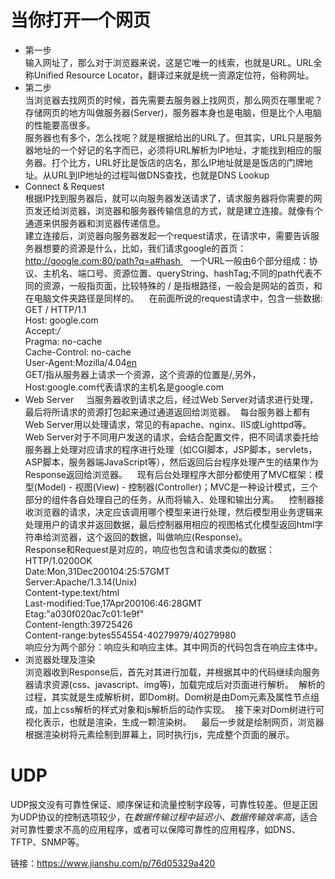 # 当你打开一个网页  
* 第一步  
输入网址了，那么对于浏览器来说，这是它唯一的线索，也就是URL。URL全称Unified Resource Locator，翻译过来就是统一资源定位符，俗称网址。  
* 第二步   
当浏览器去找网页的时候，首先需要去服务器上找网页，那么网页在哪里呢？ 存储网页的地方叫做服务器(Server)，服务器本身也是电脑，但是比个人电脑的性能要高很多。  
服务器也有多个，怎么找呢？就是根据给出的URL了。但其实，URL只是服务器地址的一个好记的名字而已，必须将URL解析为IP地址，才能找到相应的服务器。打个比方，URL好比是饭店的店名，那么IP地址就是是饭店的门牌地址。从URL到IP地址的过程叫做DNS查找，也就是DNS Lookup  
* Connect & Request  
根据IP找到服务器后，就可以向服务器发送请求了，请求服务器将你需要的网页发还给浏览器，浏览器和服务器传输信息的方式，就是建立连接。就像有个通道来供服务器和浏览器传递信息。  
建立连接后，浏览器向服务器发起一个request请求，在请求中，需要告诉服务器想要的资源是什么，比如，我们请求google的首页：http://google.com:80/path?q=a#hash    
一个URL一般由6个部分组成：协议、主机名、端口号、资源位置、queryString、hashTag;不同的path代表不同的资源，一般指页面，比较特殊的 / 是指根路径，一般会是网站的首页，和在电脑文件夹路径是同样的。    在前面所说的request请求中，包含一些数据:  
GET / HTTP/1.1  
Host: google.com  
Accept:*/*  
Pragma: no-cache  
Cache-Control: no-cache  
User-Agent:Mozilla/4.04[en](Win95;I;Nav)  
GET/指从服务器上请求一个资源，这个资源的位置是/,另外，Host:google.com代表请求的主机名是google.com    
* Web Server     
当服务器收到请求之后，经过Web Server对请求进行处理，最后将所请求的资源打包起来通过通道返回给浏览器。  每台服务器上都有Web Server用以处理请求，常见的有apache、nginx、IIS或Lighttpd等。  
  Web Server对于不同用户发送的请求，会结合配置文件，把不同请求委托给服务器上处理对应请求的程序进行处理（如CGI脚本，JSP脚本，servlets，ASP脚本，服务器端JavaScript等），然后返回后台程序处理产生的结果作为Response返回给浏览器。  
  现有后台处理程序大部分都使用了MVC框架：模型(Model) - 视图(View) - 控制器(Controller)；MVC是一种设计模式，三个部分的组件各自处理自己的任务，从而将输入、处理和输出分离。  
  控制器接收浏览器的请求，决定应该调用哪个模型来进行处理，然后模型用业务逻辑来处理用户的请求并返回数据，最后控制器用相应的视图格式化模型返回html字符串给浏览器，这个返回的数据，叫做响应(Response)。  
Response和Request是对应的，响应也包含和请求类似的数据：  
HTTP/1.0200OK  
Date:Mon,31Dec200104:25:57GMT  
Server:Apache/1.3.14(Unix)  
Content-type:text/html  
Last-modified:Tue,17Apr200106:46:28GMT  
Etag:"a030f020ac7c01:1e9f"  
Content-length:39725426  
Content-range:bytes554554-40279979/40279980  
响应分为两个部分：响应头和响应主体。其中网页的代码包含在响应主体中。
* 浏览器处理及渲染  
浏览器收到Response后，首先对其进行加载，并根据其中的代码继续向服务器请求资源(css、javascript、img等)，加载完成后对页面进行解析。  
解析的过程，其实就是生成解析树，即Dom树。Dom树是由Dom元素及属性节点组成，加上css解析的样式对象和js解析后的动作实现。  
接下来对Dom树进行可视化表示，也就是渲染，生成一颗渲染树。    最后一步就是绘制网页，浏览器根据渲染树将元素绘制到屏幕上，同时执行js，完成整个页面的展示。

# UDP
UDP报文没有可靠性保证、顺序保证和流量控制字段等，可靠性较差。但是正因为UDP协议的控制选项较少，在*数据传输过程中延迟小、数据传输效率高*，适合对可靠性要求不高的应用程序，或者可以保障可靠性的应用程序，如DNS、TFTP、SNMP等。


链接：https://www.jianshu.com/p/76d05329a420
